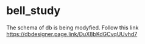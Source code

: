 # bell_study
The schema of db is being modyfied. Follow this link https://dbdesigner.page.link/DuX8bKdGCvqUUvhd7 
